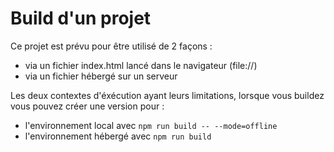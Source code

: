 # Build d'un projet

Ce projet est prévu pour être utilisé de 2 façons :

- via un fichier index.html lancé dans le navigateur (file://)
- via un fichier hébergé sur un serveur

Les deux contextes d'éxécution ayant leurs limitations, lorsque vous buildez vous pouvez créer une version pour :

- l'environnement local avec `npm run build -- --mode=offline`
- l'environnement hébergé avec `npm run build`